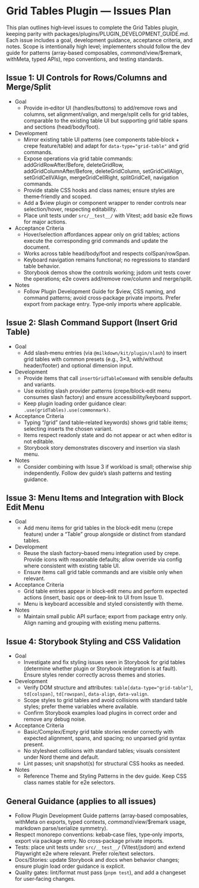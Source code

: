 # Grid Tables Plugin — Issues Plan

This plan outlines high‑level issues to complete the Grid Tables plugin, keeping parity with packages/plugins/PLUGIN_DEVELOPMENT_GUIDE.md. Each issue includes a goal, development guidance, acceptance criteria, and notes. Scope is intentionally high level; implementers should follow the dev guide for patterns (array‑based composables, $command/$view/$remark, withMeta, typed APIs), repo conventions, and testing standards.

## Issue 1: UI Controls for Rows/Columns and Merge/Split

- Goal
  - Provide in‑editor UI (handles/buttons) to add/remove rows and columns, set alignment/valign, and merge/split cells for grid tables, comparable to the existing table UI but supporting grid table spans and sections (head/body/foot).
- Development
  - Mirror existing table UI patterns (see components table‑block + crepe feature/table) and adapt for `data-type="grid-table"` and grid commands.
  - Expose operations via grid table commands: addGridRowAfter/Before, deleteGridRow, addGridColumnAfter/Before, deleteGridColumn, setGridCellAlign, setGridCellVAlign, mergeGridCellRight, splitGridCell, navigation commands.
  - Provide stable CSS hooks and class names; ensure styles are theme‑friendly and scoped.
  - Add a $view plugin or component wrapper to render controls near selection/hover, respecting editability.
  - Place unit tests under `src/__test__/` with Vitest; add basic e2e flows for major actions.
- Acceptance Criteria
  - Hover/selection affordances appear only on grid tables; actions execute the corresponding grid commands and update the document.
  - Works across table head/body/foot and respects colSpan/rowSpan.
  - Keyboard navigation remains functional; no regressions to standard table behavior.
  - Storybook demos show the controls working; jsdom unit tests cover the operations; e2e covers add/remove row/column and merge/split.
- Notes
  - Follow Plugin Development Guide for $view, CSS naming, and command patterns; avoid cross‑package private imports. Prefer export from package entry. Type‑only imports where applicable.

## Issue 2: Slash Command Support (Insert Grid Table)

- Goal
  - Add slash‑menu entries (via `@milkdown/kit/plugin/slash`) to insert grid tables with common presets (e.g., 3×3, with/without header/footer) and optional dimension input.
- Development
  - Provide items that call `insertGridTableCommand` with sensible defaults and variants.
  - Use existing slash provider patterns (crepe/block‑edit menu consumes slash factory) and ensure accessibility/keyboard support.
  - Keep plugin loading order guidance clear: `.use(gridTables).use(commonmark)`.
- Acceptance Criteria
  - Typing “/grid” (and table‑related keywords) shows grid table items; selecting inserts the chosen variant.
  - Items respect readonly state and do not appear or act when editor is not editable.
  - Storybook story demonstrates discovery and insertion via slash menu.
- Notes
  - Consider combining with Issue 3 if workload is small; otherwise ship independently. Follow dev guide’s slash patterns and testing guidance.

## Issue 3: Menu Items and Integration with Block Edit Menu

- Goal
  - Add menu items for grid tables in the block‑edit menu (crepe feature) under a “Table” group alongside or distinct from standard tables.
- Development
  - Reuse the slash factory–based menu integration used by crepe. Provide icons with reasonable defaults; allow override via config where consistent with existing table UI.
  - Ensure items call grid table commands and are visible only when relevant.
- Acceptance Criteria
  - Grid table entries appear in block‑edit menu and perform expected actions (insert, basic ops or deep‑link to UI from Issue 1).
  - Menu is keyboard accessible and styled consistently with theme.
- Notes
  - Maintain small public API surface; export from package entry only. Align naming and grouping with existing menu patterns.

## Issue 4: Storybook Styling and CSS Validation

- Goal
  - Investigate and fix styling issues seen in Storybook for grid tables (determine whether plugin or Storybook integration is at fault). Ensure styles render correctly across themes and stories.
- Development
  - Verify DOM structure and attributes: `table[data-type="grid-table"]`, `td[colspan]`, `td[rowspan]`, `data-align`, `data-valign`.
  - Scope styles to grid tables and avoid collisions with standard table styles; prefer theme variables where available.
  - Confirm Storybook examples load plugins in correct order and remove any debug noise.
- Acceptance Criteria
  - Basic/Complex/Empty grid table stories render correctly with expected alignment, spans, and spacing; no unparsed grid syntax present.
  - No stylesheet collisions with standard tables; visuals consistent under Nord theme and default.
  - Lint passes; unit snapshot(s) for structural CSS hooks as needed.
- Notes
  - Reference Theme and Styling Patterns in the dev guide. Keep CSS class names stable for e2e selectors.

## General Guidance (applies to all issues)

- Follow Plugin Development Guide patterns (array‑based composables, withMeta on exports, typed contexts, $command/$view/$remark usage, markdown parse/serialize symmetry).
- Respect monorepo conventions: kebab‑case files, type‑only imports, export via package entry. No cross‑package private imports.
- Tests: place unit tests under `src/__test__/` (Vitest/jsdom) and extend Playwright e2e where relevant. Prefer role/text selectors.
- Docs/Stories: update Storybook and docs when behavior changes; ensure plugin load order guidance is explicit.
- Quality gates: lint/format must pass (`pnpm test`), and add a changeset for user‑facing changes.
